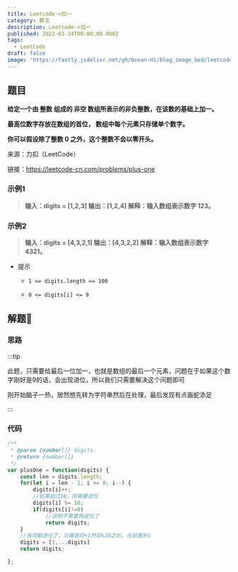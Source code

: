 ```yaml
---
title: Leetcode->加一
category: 算法
description: Leetcode->加一
published: 2022-03-24T00:00:00.000Z
tags:
  - LeetCode
draft: false
image: 'https://fastly.jsdelivr.net/gh/Ocean-H1/blog_image_bed/leetcode.png'
---
```


## 题目

**给定一个由 整数 组成的 非空 数组所表示的非负整数，在该数的基础上加一。**

**最高位数字存放在数组的首位， 数组中每个元素只存储单个数字。**

**你可以假设除了整数 0 之外，这个整数不会以零开头。**

来源：力扣（LeetCode）

链接：<https://leetcode-cn.com/problems/plus-one>

### 示例1

>**输入：digits = [1,2,3]
>输出：[1,2,4]
>解释：输入数组表示数字 123。**

### 示例2

> **输入：digits = [4,3,2,1]
> 输出：[4,3,2,2]
> 解释：输入数组表示数字 4321。**

* 提示

  - `1 <= digits.length <= 100`

  - `0 <= digits[i] <= 9`

## 解题:tada:

### 思路

:::tip

此题，只需要给最后一位加一，也就是数组的最后一个元素，问题在于如果这个数字刚好是9的话，会出现进位，所以我们只需要解决这个问题即可

刚开始脑子一热，居然想先转为字符串然后在处理，最后发现有点画蛇添足

:::

### 代码

```javascript
/**
 * @param {number[]} digits
 * @return {number[]}
 */
var plusOne = function(digits) {
    const len = digits.length;
    for(let i = len - 1; i >= 0; i--) {
        digits[i]++;
        //如果超过10，则需要进位
        digits[i] %= 10;
        if(digits[i]!=0)
            //说明不需要再进位了
            return digits;
    }
    //各项都进位了，只需各项+1然后%10之后，在前面补1
    digits = [1,...digits]
    return digits;

};
```


